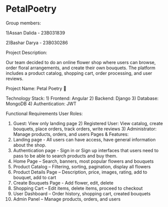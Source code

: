 # PetalPoetry
Group members:

1)Assan Dalida - 23B031839

2)Bashar Darya - 23B030286

Project Description:

 Our team decided to do an online flower shop where users can browse, order floral arrangements, and create their own bouquets. 
 The platform includes a product catalog, shopping cart, order processing, and user reviews.
 
Project Name: Petal Poetry 🌸 

Technology Stack:
	1) Frontend: Angular
	2) Backend: Django
	3) Database: MongoDB
	4) Authentication: JWT
 
Functional Requirements
User Roles:
  1) Guest: View only landing page
	2) Registered User: View catalog, create bouquets, place orders, track   orders, write reviews
	3) Administrator: Manage products, orders, and users
Pages & Features:
1) Landing page - All users can have access, have general information about the shop.
2) Authentication page - Sign in or Sign up interfaces that users need to pass to be able to search products and buy them.
3) Home Page – Search, banners, most popular flowers and bouquets
4) Product Catalog – Filtering, sorting, pagination, display all flowers
5) Product Details Page – Description, price, images, rating, add to bouquet, add to cart
6) Create Bouquets Page - Add flower, edit, delete
7) Shopping Cart – Edit items, delete items, proceed to checkout
8) User Dashboard – Order history, shopping cart, created bouquets
9) Admin Panel – Manage products, orders, and users
